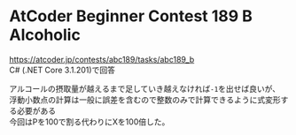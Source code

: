 # AtCoder Beginner Contest 189 B Alcoholic  
https://atcoder.jp/contests/abc189/tasks/abc189_b  
C# (.NET Core 3.1.201)で回答  

アルコールの摂取量が越えるまで足していき越えなければ`-1`を出せば良いが、
浮動小数点の計算は一般に誤差を含むので整数のみで計算できるように式変形する必要がある  
今回はPを100で割る代わりにXを100倍した。
